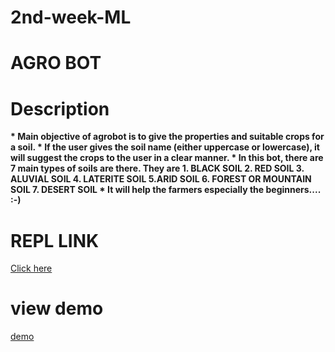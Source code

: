 # 2nd-week-ML

# AGRO BOT

# Description
<b>
* Main objective of agrobot is to give the properties and suitable crops for a soil.
* If the user gives the soil name (either uppercase or lowercase), it will suggest the crops to the user in a clear manner.
* In this bot, there are 7 main types of soils are there. They are
  1. BLACK SOIL
  2. RED SOIL
  3. ALUVIAL SOIL
  4. LATERITE SOIL
  5.ARID SOIL
  6. FOREST OR MOUNTAIN SOIL
  7. DESERT SOIL
* It will help the farmers especially the beginners.... :-)

</b>

# REPL LINK
<a href="https://agrobot.19pa1a05f2.repl.co/">Click here</a>

# view demo
<a href="#">demo</a>
